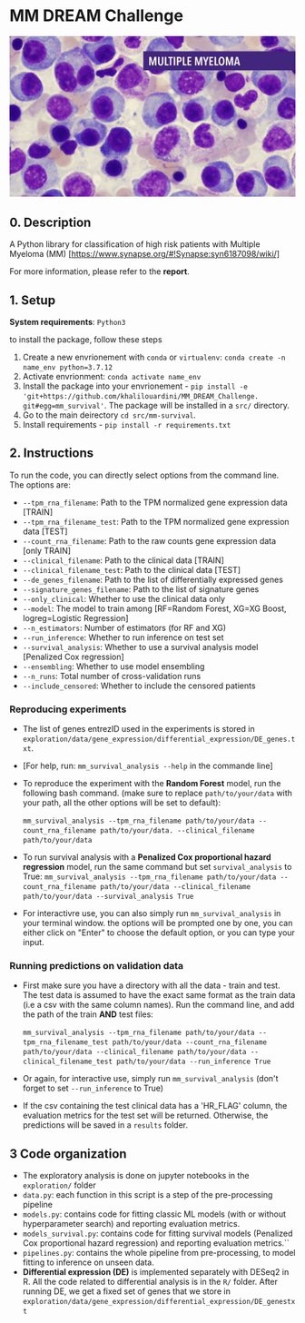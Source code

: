 # MM DREAM Challenge

![Alt text](mm_image.png?raw=true "MM")

## 0. Description
A Python library for classification of high risk patients with Multiple Myeloma (MM) [https://www.synapse.org/#!Synapse:syn6187098/wiki/]

For more information, please refer to the **report**.

## 1. Setup
**System requirements**: `Python3`

to install the package, follow these steps

1.   Create a new envrionement with `conda` or `virtualenv`: `conda create -n name_env python=3.7.12`
2.   Activate envrionment: `conda activate name_env`
3.   Install the package into your envrionement - `pip install -e 'git+https://github.com/khalilouardini/MM_DREAM_Challenge.         git#egg=mm_survival'`. The package will be installed in a `src/` directory.
4.   Go to the main deirectory `cd src/mm-survival`.
5.   Install requirements - `pip install -r requirements.txt`

## 2. Instructions 

To run the code, you can directly select options from the command line. The options are:
-   `--tpm_rna_filename`: Path to the TPM normalized gene expression data [TRAIN]
-   `--tpm_rna_filename_test`: Path to the TPM normalized gene expression data [TEST]
-   `--count_rna_filename`: Path to the raw counts gene expression data [only TRAIN]
-   `--clinical_filename`: Path to the clinical data [TRAIN]
-   `--clinical_filename_test`: Path to the clinical data [TEST]
-   `--de_genes_filename`: Path to the list of differentially expressed genes 
-   `--signature_genes_filename`: Path to the list of signature genes
-   `--only_clinical`: Whether to use the clinical data only
-   `--model`: The model to train among [RF=Random Forest, XG=XG Boost, logreg=Logistic Regression]
-   `--n_estimators`: Number of estimators (for RF and XG)
-   `--run_inference`: Whether to run inference on test set
-   `--survival_analysis`: Whether to use a survival analysis model [Penalized Cox regression]
-   `--ensembling`: Whether to use model ensembling
-   `--n_runs`: Total number of cross-validation runs
-   `--include_censored`: Whether to include the censored patients

### Reproducing experiments

-  The list of genes entrezID used in the experiments is stored in `exploration/data/gene_expression/differential_expression/DE_genes.txt`.

- [For help, run: `mm_survival_analysis --help` in the commande line]

- To reproduce the experiment with the **Random Forest** model, run the following bash command. (make sure to replace `path/to/your/data` with your path, all the other options will be set to default): 

    `mm_survival_analysis --tpm_rna_filename path/to/your/data --count_rna_filename path/to/your/data. --clinical_filename path/to/your/data`

- To run survival analysis with a **Penalized Cox proportional hazard regression** model, run the same command but set `survival_analysis` to True:
    `mm_survival_analysis --tpm_rna_filename path/to/your/data --count_rna_filename path/to/your/data --clinical_filename path/to/your/data --survival_analysis True`

- For interactivre use, you can also simply run `mm_survival_analysis` in your terminal window. the options will be prompted one by one, you can either click on "Enter" to choose the default option, or you can type your input.

### Running predictions on validation data
-   First make sure you have a directory with all the data - train and test. The test data is assumed to have the exact same format as the train data (i.e a csv with the same column names). Run the command line, and add the path of the train **AND** test files:

    `mm_survival_analysis --tpm_rna_filename path/to/your/data --tpm_rna_filename_test path/to/your/data --count_rna_filename path/to/your/data --clinical_filename path/to/your/data --clinical_filename_test path/to/your/data --run_inference True `

-   Or again, for interactive use, simply run `mm_survival_analysis` (don't forget to set `--run_inference` to True)

-   If the csv containing the test clinical data has a 'HR_FLAG' column, the evaluation metrics for the test set will be returned. Otherwise, the predictions will be saved in a `results` folder.

## 3 Code organization

-   The exploratory analysis is done on jupyter notebooks in the `exploration/` folder
-   `data.py`: each function in this script is a step of the pre-processing pipeline
-   `models.py`: contains code for fitting classic ML models (with or without hyperparameter search) and reporting evaluation metrics.
-   `models_survival.py`: contains code for fitting survival models  (Penalized Cox proportional hazard regression) and reporting evaluation metrics.``
-   `pipelines.py`: contains the whole pipeline from pre-processing, to model fitting to inference on unseen data.
-   **Differential expression (DE)** is implemented separately with DESeq2 in R. All the code related to differential analysis is in the `R/` folder. After running DE, we get a fixed set of genes that we store in `exploration/data/gene_expression/differential_expression/DE_genestxt`
